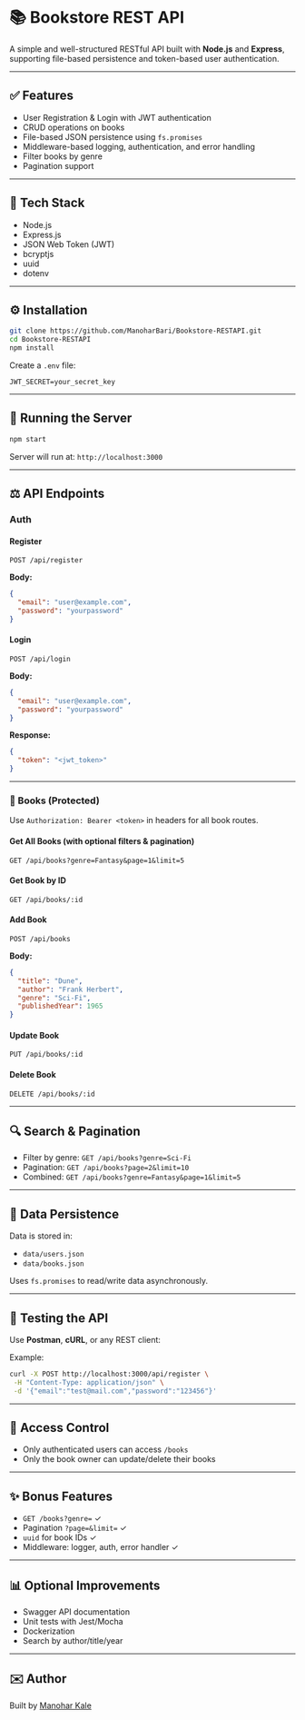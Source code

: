# 📚 Bookstore REST API

A simple and well-structured RESTful API built with **Node.js** and **Express**, supporting file-based persistence and token-based user authentication.

---

## ✅ Features

- User Registration & Login with JWT authentication
- CRUD operations on books
- File-based JSON persistence using `fs.promises`
- Middleware-based logging, authentication, and error handling
- Filter books by genre
- Pagination support

---

## 🔧 Tech Stack

- Node.js
- Express.js
- JSON Web Token (JWT)
- bcryptjs
- uuid
- dotenv

---

## ⚙️ Installation

```bash
git clone https://github.com/ManoharBari/Bookstore-RESTAPI.git
cd Bookstore-RESTAPI
npm install
```

Create a `.env` file:

```
JWT_SECRET=your_secret_key
```

---

## 🚀 Running the Server

```bash
npm start
```

Server will run at: `http://localhost:3000`

---

## ⚖️ API Endpoints

###  Auth

#### Register

```
POST /api/register
```

**Body:**

```json
{
  "email": "user@example.com",
  "password": "yourpassword"
}
```

#### Login

```
POST /api/login
```

**Body:**

```json
{
  "email": "user@example.com",
  "password": "yourpassword"
}
```

**Response:**

```json
{
  "token": "<jwt_token>"
}
```

---

### 📖 Books (Protected)

Use `Authorization: Bearer <token>` in headers for all book routes.

#### Get All Books (with optional filters & pagination)

```
GET /api/books?genre=Fantasy&page=1&limit=5
```

#### Get Book by ID

```
GET /api/books/:id
```

#### Add Book

```
POST /api/books
```

**Body:**

```json
{
  "title": "Dune",
  "author": "Frank Herbert",
  "genre": "Sci-Fi",
  "publishedYear": 1965
}
```

#### Update Book

```
PUT /api/books/:id
```

#### Delete Book

```
DELETE /api/books/:id
```

---

## 🔍 Search & Pagination

- Filter by genre:
  `GET /api/books?genre=Sci-Fi`
- Pagination:
  `GET /api/books?page=2&limit=10`
- Combined:
  `GET /api/books?genre=Fantasy&page=1&limit=5`

---

## 💾 Data Persistence

Data is stored in:

- `data/users.json`
- `data/books.json`

Uses `fs.promises` to read/write data asynchronously.

---

## 🔎 Testing the API

Use **Postman**, **cURL**, or any REST client:

Example:

```bash
curl -X POST http://localhost:3000/api/register \
 -H "Content-Type: application/json" \
 -d '{"email":"test@mail.com","password":"123456"}'
```

---

## 🚫 Access Control

- Only authenticated users can access `/books`
- Only the book owner can update/delete their books

---

## ✨ Bonus Features

- `GET /books?genre=` ✓
- Pagination `?page=&limit=` ✓
- `uuid` for book IDs ✓
- Middleware: logger, auth, error handler ✓

---

## 📊 Optional Improvements

- Swagger API documentation
- Unit tests with Jest/Mocha
- Dockerization
- Search by author/title/year

---

## ✉️ Author

Built by [Manohar Kale](https://github.com/manoharbari)
